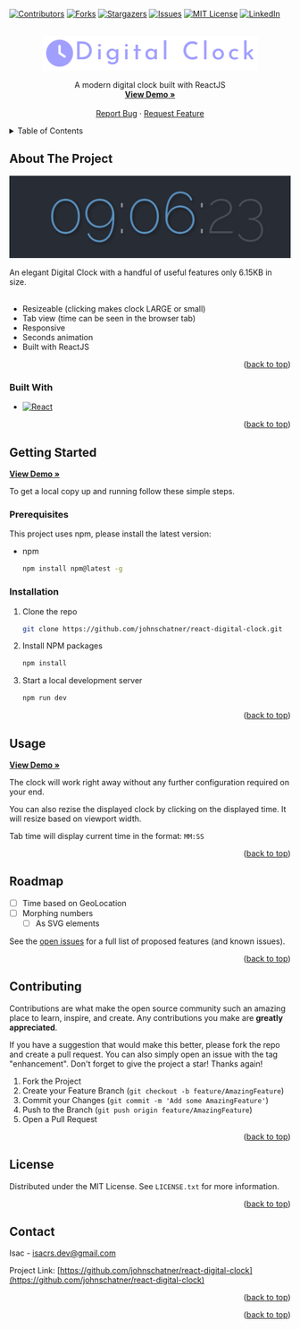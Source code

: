 <!-- Improved compatibility of back to top link: See: https://github.com/othneildrew/Best-README-Template/pull/73 -->

<a name="readme-top"></a>

<!--
*** Thanks for checking out the Best-README-Template. If you have a suggestion
*** that would make this better, please fork the repo and create a pull request
*** or simply open an issue with the tag "enhancement".
*** Don't forget to give the project a star!
*** Thanks again! Now go create something AMAZING! :D
-->

<!-- PROJECT SHIELDS -->
<!--
*** I'm using markdown "reference style" links for readability.
*** Reference links are enclosed in brackets [ ] instead of parentheses ( ).
*** See the bottom of this document for the declaration of the reference variables
*** for contributors-url, forks-url, etc. This is an optional, concise syntax you may use.
*** https://www.markdownguide.org/basic-syntax/#reference-style-links
-->

[![Contributors][contributors-shield]][contributors-url]
[![Forks][forks-shield]][forks-url]
[![Stargazers][stars-shield]][stars-url]
[![Issues][issues-shield]][issues-url]
[![MIT License][license-shield]][license-url]
[![LinkedIn][linkedin-shield]][linkedin-url]

<!-- PROJECT LOGO -->
<br />
<div align="center">
  <a href="https://github.com/johnschatner/react-digital-clock">
    <img src="public/logo.png" alt="Logo" width="387" height="62">
  </a>

  <p align="center">
    A modern digital clock built with ReactJS
    <br />
    <a target="_blank" href="https://johns-react-digital-clock.netlify.app/"><strong>View Demo »</strong></a>
    <br />
    <br />
    <a href="https://github.com/johnschatner/react-digital-clock/issues">Report Bug</a>
    ·
    <a href="https://github.com/johnschatner/react-digital-clock/issues">Request Feature</a>
  </p>
</div>

<!-- TABLE OF CONTENTS -->
<details>
  <summary>Table of Contents</summary>
  <ol>
    <li>
      <a href="#about-the-project">About The Project</a>
      <ul>
        <li><a href="#built-with">Built With</a></li>
      </ul>
    </li>
    <li>
      <a href="#getting-started">Getting Started</a>
      <ul>
        <li><a href="#prerequisites">Prerequisites</a></li>
        <li><a href="#installation">Installation</a></li>
      </ul>
    </li>
    <li><a href="#usage">Usage</a></li>
    <li><a href="#roadmap">Roadmap</a></li>
    <li><a href="#contributing">Contributing</a></li>
    <li><a href="#license">License</a></li>
    <li><a href="#contact">Contact</a></li>
    <li><a href="#acknowledgments">Acknowledgments</a></li>
  </ol>
</details>

<!-- ABOUT THE PROJECT -->

## About The Project

[![Product Name Screen Shot][product-screenshot]](https://johns-react-digital-clock.netlify.app/)

An elegant Digital Clock with a handful of useful features only 6.15KB in size.
<br>
<br>

- Resizeable (clicking makes clock LARGE or small)
- Tab view (time can be seen in the browser tab)
- Responsive
- Seconds animation
- Built with ReactJS

<p align="right">(<a href="#readme-top">back to top</a>)</p>

### Built With

- [![React][react.js]][react-url]

<p align="right">(<a href="#readme-top">back to top</a>)</p>

<!-- GETTING STARTED -->

## Getting Started

<a target="_blank" href="https://johns-react-digital-clock.netlify.app/"><strong>View Demo »</strong></a>

To get a local copy up and running follow these simple steps.

### Prerequisites

This project uses npm, please install the latest version:

- npm
  ```sh
  npm install npm@latest -g
  ```

### Installation

1. Clone the repo
   ```sh
   git clone https://github.com/johnschatner/react-digital-clock.git
   ```
2. Install NPM packages
   ```sh
   npm install
   ```
3. Start a local development server
   ```sh
   npm run dev
   ```

<p align="right">(<a href="#readme-top">back to top</a>)</p>

<!-- USAGE EXAMPLES -->

## Usage

<a target="_blank" href="https://johns-react-digital-clock.netlify.app/"><strong>View Demo »</strong></a>

The clock will work right away without any further configuration required on your end.

You can also rezise the displayed clock by clicking on the displayed time. It will resize based on viewport width.

Tab time will display current time in the format: `MM:SS`

<p align="right">(<a href="#readme-top">back to top</a>)</p>

<!-- ROADMAP -->

## Roadmap

- [ ] Time based on GeoLocation
- [ ] Morphing numbers
  - [ ] As SVG elements

See the [open issues](https://github.com/johnschatner/react-digital-clock/issues) for a full list of proposed features (and known issues).

<p align="right">(<a href="#readme-top">back to top</a>)</p>

<!-- CONTRIBUTING -->

## Contributing

Contributions are what make the open source community such an amazing place to learn, inspire, and create. Any contributions you make are **greatly appreciated**.

If you have a suggestion that would make this better, please fork the repo and create a pull request. You can also simply open an issue with the tag "enhancement".
Don't forget to give the project a star! Thanks again!

1. Fork the Project
2. Create your Feature Branch (`git checkout -b feature/AmazingFeature`)
3. Commit your Changes (`git commit -m 'Add some AmazingFeature'`)
4. Push to the Branch (`git push origin feature/AmazingFeature`)
5. Open a Pull Request

<p align="right">(<a href="#readme-top">back to top</a>)</p>

<!-- LICENSE -->

## License

Distributed under the MIT License. See `LICENSE.txt` for more information.

<p align="right">(<a href="#readme-top">back to top</a>)</p>

<!-- CONTACT -->

## Contact

Isac - isacrs.dev@gmail.com

Project Link: [https://github.com/johnschatner/react-digital-clock](https://github.com/johnschatner/react-digital-clock)

<p align="right">(<a href="#readme-top">back to top</a>)</p>

<!-- ACKNOWLEDGMENTS -->

<!--
## Acknowledgments

- []()
- []()
- []()
-->

<p align="right">(<a href="#readme-top">back to top</a>)</p>

<!-- MARKDOWN LINKS & IMAGES -->
<!-- https://www.markdownguide.org/basic-syntax/#reference-style-links -->

[contributors-shield]: https://img.shields.io/github/contributors/johnschatner/react-digital-clock.svg?style=for-the-badge
[contributors-url]: https://github.com/johnschatner/react-digital-clock/graphs/contributors
[forks-shield]: https://img.shields.io/github/forks/johnschatner/react-digital-clock.svg?style=for-the-badge
[forks-url]: https://github.com/johnschatner/react-digital-clock/network/members
[stars-shield]: https://img.shields.io/github/stars/johnschatner/react-digital-clock.svg?style=for-the-badge
[stars-url]: https://github.com/johnschatner/react-digital-clock/stargazers
[issues-shield]: https://img.shields.io/github/issues/johnschatner/react-digital-clock.svg?style=for-the-badge
[issues-url]: https://github.com/johnschatner/react-digital-clock/issues
[license-shield]: https://img.shields.io/github/license/johnschatner/react-digital-clock.svg?style=for-the-badge
[license-url]: https://github.com/johnschatner/react-digital-clock/blob/master/LICENSE.txt
[linkedin-shield]: https://img.shields.io/badge/-LinkedIn-black.svg?style=for-the-badge&logo=linkedin&colorB=555
[linkedin-url]: https://linkedin.com/in/isac-rasmusson-99344924b
[product-screenshot]: public/project-screen-1.png
[next.js]: https://img.shields.io/badge/next.js-000000?style=for-the-badge&logo=nextdotjs&logoColor=white
[next-url]: https://nextjs.org/
[react.js]: https://img.shields.io/badge/React-20232A?style=for-the-badge&logo=react&logoColor=61DAFB
[react-url]: https://reactjs.org/
[vue.js]: https://img.shields.io/badge/Vue.js-35495E?style=for-the-badge&logo=vuedotjs&logoColor=4FC08D
[vue-url]: https://vuejs.org/
[angular.io]: https://img.shields.io/badge/Angular-DD0031?style=for-the-badge&logo=angular&logoColor=white
[angular-url]: https://angular.io/
[svelte.dev]: https://img.shields.io/badge/Svelte-4A4A55?style=for-the-badge&logo=svelte&logoColor=FF3E00
[svelte-url]: https://svelte.dev/
[laravel.com]: https://img.shields.io/badge/Laravel-FF2D20?style=for-the-badge&logo=laravel&logoColor=white
[laravel-url]: https://laravel.com
[bootstrap.com]: https://img.shields.io/badge/Bootstrap-563D7C?style=for-the-badge&logo=bootstrap&logoColor=white
[bootstrap-url]: https://getbootstrap.com
[jquery.com]: https://img.shields.io/badge/jQuery-0769AD?style=for-the-badge&logo=jquery&logoColor=white
[jquery-url]: https://jquery.com
